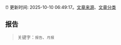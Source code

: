 :alarm_clock: 更新时间: 2025-10-10 06:49:17。[文章来源](/README.md)、[文章分类](/TAGS.md)

## 报告


> 关键字：`报告`、`月报`



